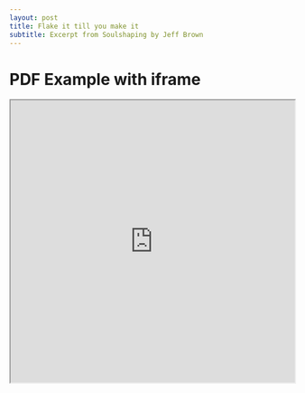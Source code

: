 ```yaml
---
layout: post
title: Flake it till you make it
subtitle: Excerpt from Soulshaping by Jeff Brown
---
```




<!DOCTYPE html>
<html>
  <head>
    <title>Title of the document</title>
  </head>
  <body>
    <h1>PDF Example with iframe</h1>
    <iframe src="https://github.com/amandatallman/work-samples/blob/d4ce4e1fcaedd67c3a4540e4640b7b9fb2204e6e/degrees/College%20Awards.pdf" width="100%" height="500px">
    </iframe>
  </body>
</html>